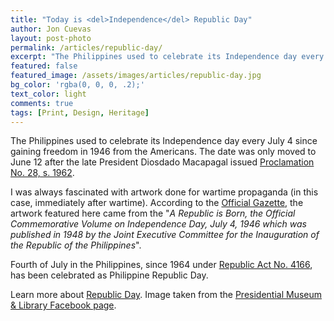 ```yaml
---
title: "Today is <del>Independence</del> Republic Day"
author: Jon Cuevas
layout: post-photo
permalink: /articles/republic-day/
excerpt: "The Philippines used to celebrate its Independence day every July 4 since gaining freedom in 1946 from the Americans. The date was only moved to June 12 after the late President Diosdado Macapagal issued Proclamation No. 28, s. 1962."
featured: false
featured_image: /assets/images/articles/republic-day.jpg
bg_color: 'rgba(0, 0, 0, .2);'
text_color: light
comments: true
tags: [Print, Design, Heritage]
---
```

<p class="lead">The Philippines used to celebrate its Independence day every July 4 since gaining freedom in 1946 from the Americans. The date was only moved to June 12 after the late President Diosdado Macapagal issued <a href="http://www.gov.ph/1962/05/12/proclamation-no-28-s-1962/">Proclamation No. 28, s. 1962</a>.</p>

I was always fascinated with artwork done for wartime propaganda (in this case, immediately after wartime). According to the [Official Gazette][4], the artwork featured here came from the "_A Republic is Born, the Official Commemorative Volume on Independence Day, July 4, 1946 which was published in 1948 by the Joint Executive Committee for the Inauguration of the Republic of the Philippines_". 

Fourth of July in the Philippines, since 1964 under [Republic Act No. 4166][5], has been celebrated as Philippine Republic Day.

Learn more about [Republic Day][3]. Image taken from the [Presidential Museum & Library Facebook page][1].

[1]: https://www.facebook.com/malacanang/photos/a.289115291116751.84096.153052724723009/861240800570861
[2]: http://www.gov.ph/1962/05/12/proclamation-no-28-s-1962/
[3]: http://malacanang.gov.ph/4230-republic-day/
[4]: http://www.gov.ph/republic-day/
[5]: http://www.gov.ph/1964/08/04/republic-act-no-4166/